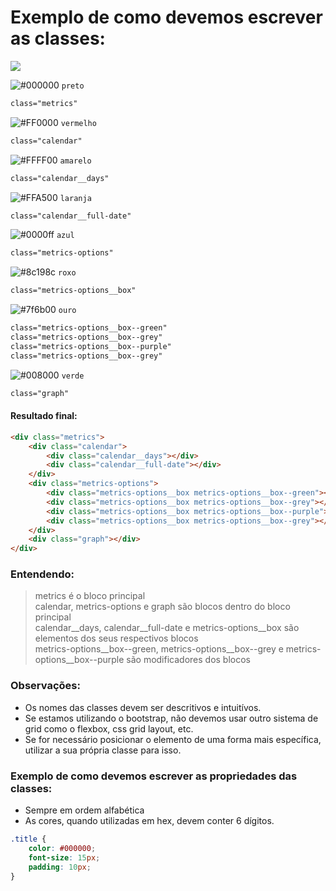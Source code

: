 # Exemplo de como devemos escrever as classes:
![](https://serving.photos.photobox.com/72621498a566e112c0e48f74546a8487483ee78689bb62f7ef7037d369568c7e62c93a42.jpg)

![#000000](https://placehold.it/15/000000/000000?text=+) ``preto``
```html
class="metrics"
```
![#FF0000](https://placehold.it/15/FF0000/000000?text=+) ``vermelho``
```html
class="calendar"
```
![#FFFF00](https://placehold.it/15/FFFF00/000000?text=+) ``amarelo``
```html
class="calendar__days"
```
![#FFA500](https://placehold.it/15/FFA500/000000?text=+) ``laranja``
```html
class="calendar__full-date"
```
![#0000ff](https://placehold.it/15/0000ff/000000?text=+) ``azul``
```html
class="metrics-options"
```
![#8c198c](https://placehold.it/15/8c198c/000000?text=+) ``roxo``
```html
class="metrics-options__box"
```
![#7f6b00](https://placehold.it/15/7f6b00/000000?text=+) ``ouro``
```html
class="metrics-options__box--green"
class="metrics-options__box--grey"
class="metrics-options__box--purple"
class="metrics-options__box--grey"
```
![#008000](https://placehold.it/15/008000/000000?text=+) ``verde``
```html
class="graph"
```

#### Resultado final:   
```html
<div class="metrics">
    <div class="calendar">
        <div class="calendar__days"></div>
        <div class="calendar__full-date"></div>
    </div>
    <div class="metrics-options">
        <div class="metrics-options__box metrics-options__box--green"></div>
        <div class="metrics-options__box metrics-options__box--grey"></div>
        <div class="metrics-options__box metrics-options__box--purple"></div>
        <div class="metrics-options__box metrics-options__box--grey"></div>
    </div>
    <div class="graph"></div>
</div>
```

### Entendendo:
> metrics é o bloco principal  
> calendar, metrics-options e graph são blocos dentro do bloco principal  
> calendar__days, calendar__full-date e metrics-options__box são elementos dos seus respectivos blocos  
> metrics-options__box--green, metrics-options__box--grey e metrics-options__box--purple são modificadores dos blocos  

### Observações:
* Os nomes das classes devem ser descritivos e intuitívos.
* Se estamos utilizando o bootstrap, não devemos usar outro sistema de grid como o flexbox, css grid layout, etc.
* Se for necessário posicionar o elemento de uma forma mais específica, utilizar a sua própria classe para isso.

### Exemplo de como devemos escrever as propriedades das classes:
* Sempre em ordem alfabética
* As cores, quando utilizadas em hex, devem conter 6 dígitos.
```css
.title {
    color: #000000;
    font-size: 15px;
    padding: 10px;
}
```
